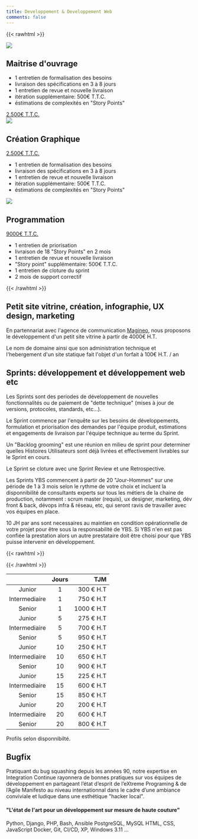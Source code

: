 ```yaml
---
title: Developpement & Developpement Web
comments: false
---
```


{{< rawhtml >}}
<section>
  <img loading="lazy" src="/img/great_idea.svg" />
  <div>
      <h2>Maitrise d'ouvrage</h2>
      <ul>
          <li>1 entretien de formalisation des besoins</li>
          <li>livraison des spécifications en 3 à 8 jours</li>
          <li>1 entretien de revue et nouvelle livraison</li>
          <li>itération supplémentaire: 500€ T.T.C.</li>
          <li>éstimations de complexités en "Story Points"</li>
      </ul>
      <a class="action" href="/secops/">2.500€ T.T.C.</a>
  </div>
</section>

<div class="service">
  <img loading="lazy" src="/img/cybersecurity.svg" />
  <h2>Création Graphique</h2>
  <a class="action" href="/secops/">2.500€ T.T.C.</a>
  <ul>
      <li>1 entretien de formalisation des besoins</li>
      <li>livraison des spécifications en 3 à 8 jours</li>
      <li>1 entretien de revue et nouvelle livraison</li>
      <li>itération supplémentaire: 500€ T.T.C.</li>
      <li>éstimations de complexités en "Story Points"</li>
  </ul>
</div>
<div class="service">
  <img loading="lazy" src="/img/cybersecurity.svg" />
  <h2>Programmation</h2>
  <a class="action" href="/secops/">9000€ T.T.C.</a>
  <ul>
      <li>1 entretien de priorisation</li>
      <li>livraison de 18 "Story Points" en 2 mois</li>
      <li>1 entretien de revue et nouvelle livraison</li>
      <li>"Story point" supplémentaire: 500€ T.T.C.</li>
      <li>1 entretien de cloture du sprint</li>
      <li>2 mois de support correctif</li>
  </ul>
</div>
{{< /rawhtml >}}


## Petit site vitrine, création, infographie, UX design, marketing

En partennariat avec l'agence de communication [Magineo](https://magineo.fr),
nous proposons le développement d'un petit site vitrine à partir de 4000€ H.T.

Le nom de domaine ainsi que son administration technique et l'hebergement d'un
site statique fait l'objet d'un forfait à 100€ H.T. / an

## Sprints: développement et développement web etc

Les Sprints sont des periodes de développement de nouvelles fonctionnalités ou
de paiement de "dette technique" (mises à jour de versions, protocoles,
standards, etc...).

Le Sprint commence par l'enquête sur les besoins de développements, formulation
et priorisation des demandes par l'équipe produit, estimations et engagements
de livraison par l'équipe technique au terme du Sprint.

Un "Backlog grooming" est une réunion en milieu de sprint pour determiner
quelles Histoires Utilisateurs sont déjà livrées et effectivement livrables sur
le Sprint en cours.

Le Sprint se cloture avec une Sprint Review et une Retrospective.

Les Sprints YBS commencent à partir de 20 "Jour-Hommes" sur une période de 1 à
3 mois selon le rythme de votre choix et incluent la disponnibilité de
consultants experts sur tous les métiers de la chaine de production, notamment
: scrum master (requis), ux designer, marketing, dév front & back, dévops infra
& réseau, etc, qui seront ravis de travailler avec vos équipes en place.

10 JH par ans sont necessaires au maintien en condition opérationnelle de votre
projet pour être sous la responsabilité de YBS. Si YBS n'en est pas confiée la
prestation alors un autre prestataire doit être choisi pour que YBS puisse
intervenir en développement.

{{< rawhtml >}}
<style type="text/css">
  table { width: 100%; }
</style>
{{< /rawhtml >}}

|  | Jours | TJM |
| :---------: | :----: | ---: |
| Junior        | 1  | 300  € H.T |
| Intermediaire | 1  | 750  € H.T |
| Senior        | 1  | 1000 € H.T |
| Junior        | 5  | 275  € H.T |
| Intermediaire | 5  | 700  € H.T |
| Senior        | 5  | 950  € H.T |
| Junior        | 10 | 250  € H.T |
| Intermediaire | 10 | 650  € H.T |
| Senior        | 10 | 900  € H.T |
| Junior        | 15 | 225  € H.T |
| Intermediaire | 15 | 600  € H.T |
| Senior        | 15 | 850  € H.T |
| Junior        | 20 | 200  € H.T |
| Intermediaire | 20 | 600  € H.T |
| Senior        | 20 | 800  € H.T |

Profils selon disponnibilté.

## Bugfix

Pratiquant du bug squashing depuis les années 90, notre expertise en
Integration Continue rayonnera de bonnes pratiques sur vos équipes de
développement en partageant l’état d’esprit de l’eXtreme Programing & de
l’Agile Manifesto au niveau internationnal dans le cadre d’une ambiance
conviviale et ludique dans une esthétique "hacker local".

#### "L'état de l'art pour un développement sur mesure de haute couture"

Python, Django, PHP, Bash, Ansible
PostgreSQL, MySQL
HTML, CSS, JavaScript
Docker, Git, CI/CD, XP,
Windows 3.11
...
